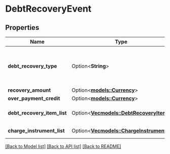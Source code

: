 # DebtRecoveryEvent

## Properties

Name | Type | Description | Notes
------------ | ------------- | ------------- | -------------
**debt_recovery_type** | Option<**String**> | The debt recovery type.  Possible values:  * DebtPayment  * DebtPaymentFailure  * DebtAdjustment | [optional]
**recovery_amount** | Option<[**models::Currency**](Currency.md)> |  | [optional]
**over_payment_credit** | Option<[**models::Currency**](Currency.md)> |  | [optional]
**debt_recovery_item_list** | Option<[**Vec<models::DebtRecoveryItem>**](DebtRecoveryItem.md)> | A list of debt recovery item information. | [optional]
**charge_instrument_list** | Option<[**Vec<models::ChargeInstrument>**](ChargeInstrument.md)> | A list of payment instruments. | [optional]

[[Back to Model list]](../README.md#documentation-for-models) [[Back to API list]](../README.md#documentation-for-api-endpoints) [[Back to README]](../README.md)


